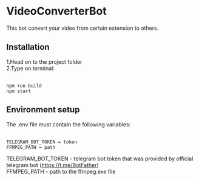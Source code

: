 # VideoConverterBot
This bot convert your video from certain extension to others.

<h2>Installation</h2>
1.Head on to the project folder<br>
2.Type on terminal:<br><br>

```
npm run build
npm start
```

<h2>Environment setup</h2>
The .env file must contain the following variables:<br><br>

```env
TELEGRAM_BOT_TOKEN = token
FFMPEG_PATH = path
```

TELEGRAM_BOT_TOKEN - telegram bot token that was provided by official telegram bot (https://t.me/BotFather)<br>
FFMPEG_PATH - path to the ffmpeg.exe file

